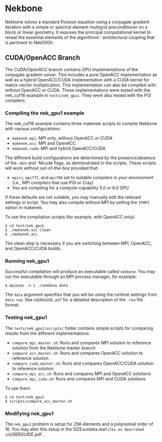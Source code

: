 Nekbone
=======

Nekbone solves a standard Poisson equation using a conjugate gradient iteration
with a simple or spectral element multigrid preconditioner on a block or linear
geometry. It exposes the principal computational kernel to reveal the essential
elements of the algorithmic- architectural coupling that is pertinent to
Nek5000.

CUDA/OpenACC Branch
-------------------

The CUDA/OpenACC branch contains GPU implementations of the conjugate gradient
solver. This includes a pure OpenACC implementation as well as a hybrid
OpenACC/CUDA implementation with a CUDA kernel for matrix-vector
multiplication.  This implementation can also be compiled with without OpenACC
or CUDA.  These implementations were tested with the nek\_cuf16 example in
`tests/nek_gpu1`.  They were also tested with the PGI compilers.  

### Compiling the nek\_gpu1 example

The nek\_cuf16 example contains three makenek scripts to compile Nekbone with
various configurations:

* `makenek.mpi`: MPI only, without OpenACC or CUDA
* `makenek.acc`: MPI and OpenACC
* `makenek.cuda`: MPI and hybrid OpenACC/CUDA

The different build configurations are determined by the presence/absence of
the -acc and -Mcuda flags, as demonstrated in the scripts.  These scripts will
work without out-of-the-box provided that:

* `mpicc`, `mpif77`, and `mpif90` set to suitable compilers in your environment
  (i.e., MPI compilers that use PGI or Cray)
* You are compiling for a compute-capability 5.0 or 6.0 GPU

If these defaults are not suitable, you may manually edit the relevant settings
in script.  You may also compile without MPI by setting the `IFMPI` option in
makenek.

To use the compilation scripts (for example, with OpenACC only):

```
$ cd test/nek_gpu1
$ ./makenek.acc clean
$ ./makenek.acc
```

The clean step is necessary if you are switching between MPI, OpenACC, and
OpenACC/CUDA builds.  

### Running nek\_gpu1

Successful compilation will produce an executable called `nekbone`.  You may
run the executable through an MPI process manager, for example:

```
$ mpiexec -n 1 ./nekbone data
```

The `data` argument specifies that you will be using the runtime settings from
`data.rea`.  See `USERGUIDE.pdf` for a detailed description of the `.rea` file
format.

### Testing nek\_gpu1

The `tests/nek_gpu1/scripts/` folder contains simple scripts for comparing
results from the different implementations:
* `compare_mpi_master.sh`: Runs and compares MPI solution to reference solution
  from the Nekbone master branch
* `compare_acc_master.sh`: Runs and compares OpenACC solution to reference
  solution 
* `compare_cuda_master.sh`: Runs and compares OpenACC/CUDA solution to
  reference solution
* `compare_mpi_acc.sh`: Runs and compares MPI and OpenACC solutions
* `compare_mpi_cuda.sh`: Runs and compares MPI and CUDA solutions

To use them:

```
$ cd test/nek_gpu1
$ scripts/compare_acc_master.sh
```

### Modifying nek\_gpu1

The `nek_gpu1` problem is setup for 256 elements and a polynomial order of 16.
You may alter this setup in the SIZE` and `data.rea` files as described in
`USERGUIDE.pdf`.  

